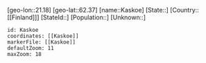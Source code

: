 ﻿---
location: [62.37,21.18]
mapzoom: [7,12] 
mapmarker: city 
type: City
tags:
- geo/City


SpocWebEntityId: 31337
isDeleted: false
confidential: public

---
[geo-lon::21.18]
[geo-lat::62.37]
[name::Kaskoe]
[State::]
[Country::[[Finland]]]
[StateId::]
[Population::]
[Unknown::]


```leaflet
id: Kaskoe
coordinates: [[Kaskoe]]
markerFile: [[Kaskoe]]
defaultZoom: 11 
maxZoom: 18
```
